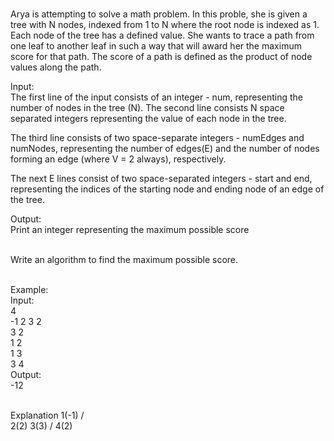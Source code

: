<br/>Arya is attempting to solve a math problem. In this proble, she is given a tree with N nodes, indexed from 1 to N where the root node is indexed as 1. Each node of the tree has a defined value. She wants to trace a path from one leaf to another leaf in such a way that will award her the maximum score for that path. The score of a path is defined as the product of node values along the path.
<p> Input:</br>
The first line of the input consists of an integer - num, representing the number of nodes in the tree (N).
The second line consists N space separated integers representing the value of each node in the tree. </p>
<p>The third line consists of two space-separate integers - numEdges and numNodes, representing the number of edges(E) and the number of nodes forming an edge (where V = 2 always), respectively.</p>
<p>The next E lines consist of two space-separated integers - start and end, representing the indices of the starting node and ending node of an edge of the tree.
</p>
<p>Output:
<br/>
Print an integer representing the maximum possible score
</p>
<br/>Write an algorithm to find the maximum possible score.

<br/>Example:
<br/>Input:
<br/>4
<br/>-1 2 3 2
<br/>3 2
<br/>1 2
<br/>1 3
<br/>3 4
<br/>Output:
<br/>-12

<br/>Explanation
<span>
 1(-1)
 /    \
2(2)   3(3)
     /
   4(2)
</span>